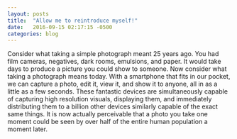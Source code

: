 ```yaml
---
layout: posts
title:  "Allow me to reintroduce myself!"
date:   2016-09-15 02:17:15 -0500
categories: blog
---
```



Consider what taking a simple photograph meant 25 years ago. You had film cameras, negatives, dark rooms, emulsions, and paper. It would take days to produce a picture you could show to someone. Now consider what taking a photograph means today. With a smartphone that fits in our pocket, we can capture a photo, edit it, view it, and show it to anyone, all in as a little as a few seconds. These fantastic devices are simultaneously capable of capturing high resolution visuals, displaying them, and immediately distributing them to a billion other devices similarly capable of the exact same things. It is now actually perceivable that a photo you take one moment could be seen by over half of the entire human population a moment later.
